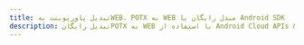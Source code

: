---title: تبدیل پاورپوینت بهWEB، POTX به WEB مبدل رایگان یا Android SDKdescription: تبدیل رایگانPOTX به WEB با استفاده از Android Cloud APIs & SDK. همچنین اسناد Microsoft PowerPoint را در Cloud ایجاد، ویرایش و رندر کنید.---